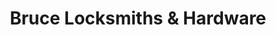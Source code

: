---
title: "Bruce Locksmiths & Hardware"
url: /forfar/bruce-locksmiths-und-hardware/
shop: Schlüsseldienst
---